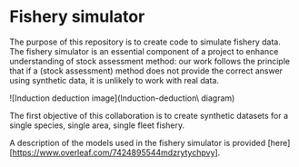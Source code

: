 # Fishery simulator
The purpose of this repository is to create code to simulate fishery data. The fishery simulator is an essential component of a project to enhance understanding of stock assessment method: our work follows the principle that if a (stock assessment) method does not provide the correct answer using synthetic data, it is unlikely to work with real data.

![Induction deduction image](Induction-deduction\ diagram)

The first objective of this collaboration is to create synthetic datasets for a single species, single area, single fleet fishery.

A description of the models used in the fishery simulator is provided [here][https://www.overleaf.com/7424895544mdzrytychpvy].

